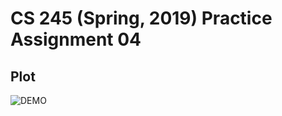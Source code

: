 # CS 245 (Spring, 2019) Practice Assignment 04

## Plot

![DEMO](https://user-images.githubusercontent.com/43156717/65101771-f66d2c00-d97d-11e9-905d-953ac1b0c6d4.PNG)

